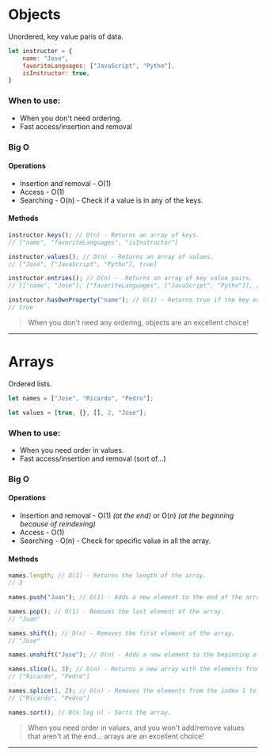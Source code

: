 # Objects
Unordered, key value paris of data.
```javascript
let instructor = {
    name: "Jose",
    favoriteLanguages: ["JavaScript", "Pytho"],
    isInstructor: true,
}
```
### When to use:
- When you don't need ordering.
- Fast access/insertion and removal

### Big O
#### Operations
- Insertion and removal - O(1)
- Access - O(1)
- Searching - O(n) - Check if a value is in any of the keys.

#### Methods
```javascript
instructor.keys(); // O(n) - Returns an array of keys.
// ["name", "favoriteLanguages", "isInstructor"]

instructor.values(); // O(n) - Returns an array of values.
// ["Jose", ["JavaScript", "Pytho"], true]

instructor.entries(); // O(n) -  Returns an array of key value pairs.
// [["name", "Jose"], ["favoriteLanguages", ["JavaScript", "Pytho"]], ["isInstructor", true]]

instructor.hasOwnProperty("name"); // O(1) - Returns true if the key exists.
// true
``` 

> When you don't need any ordering, objects are an excellent choice!

---
# Arrays
Ordered lists.
```javascript
let names = ["Jose", "Ricardo", "Pedro"];

let values = [true, {}, [], 2, "Jose"];
```
### When to use:
- When you need order in values.
- Fast access/insertion and removal (sort of...)

### Big O
#### Operations
- Insertion and removal - O(1) *(at the end)* or O(n) *(at the beginning because of reindexing)*
- Access - O(1)
- Searching - O(n) - Check for specific value in all the array.

#### Methods
```javascript
names.length; // O(1) - Returns the length of the array.
// 3

names.push("Juan"); // O(1) - Adds a new element to the end of the array.

names.pop(); // O(1) - Removes the last element of the array.
// "Juan"

names.shift(); // O(n) - Removes the first element of the array.
// "Jose"

names.unshift("Jose"); // O(n) - Adds a new element to the beginning of the array.

names.slice(1, 3); // O(n) - Returns a new array with the elements from the index 1 to 3(NOincluded)
// ["Ricardo", "Pedro"]

names.splice(1, 2); // O(n) - Removes the elements from the index 1 to 2(included)
// ["Ricardo", "Pedro"]

names.sort(); // O(n log n) - Sorts the array.
```

> When you need order in values, and you won't add/remove values that aren't at the end... arrays are an excellent choice!
---

